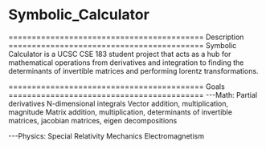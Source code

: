 # Symbolic_Calculator
========================================== Description ==========================================
Symbolic Calculator is a UCSC CSE 183 student project that acts as a hub for mathematical operations from derivatives and integration to finding the determinants of invertible matrices and performing lorentz transformations.

========================================== Goals ==========================================
---Math:
Partial derivatives
N-dimensional integrals
Vector addition, multiplication, magnitude
Matrix addition, multiplication, determinants of invertible matrices, jacobian matrices, eigen decompositions

---Physics:
Special Relativity
Mechanics
Electromagnetism
